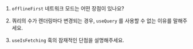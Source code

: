 1. `offlineFirst` 네트워크 모드는 어떤 장점이 있나요?

2. 쿼리의 수가 렌더링마다 변경되는 경우, `useQuery` 를 사용할 수 없는 이유를 말해주세요.

3. `useIsFetching` 훅의 잠재적인 단점을 설명해주세요.
